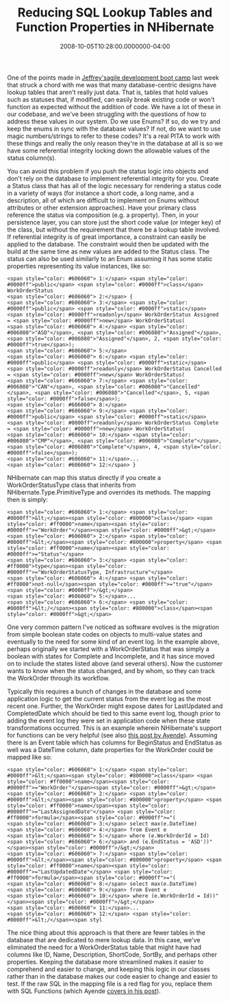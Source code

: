 ﻿---
title: Reducing SQL Lookup Tables and Function Properties in NHibernate
date: "2008-10-05T10:28:00.0000000-04:00"
description: One of the points made in Jeffrey's agile development boot camp
featuredImage: img/reducing-sql-lookup-tables-and-function-properties-in-nhibernate-featured.png
---

One of the points made in [Jeffrey's](http://jeffreypalermo.com/)[agile development boot camp](http://www.headspringsystems.com/training) last week that struck a chord with me was that many database-centric designs have lookup tables that aren't really just data. That is, tables that hold values such as statuses that, if modified, can easily break existing code or won't function as expected without the addition of code. We have a lot of these in our codebase, and we've been struggling with the questions of how to address these values in our system. Do we use Enums? If so, do we try and keep the enums in sync with the database values? If not, do we want to use magic numbers/strings to refer to these codes? It's a real PITA to work with these things and really the only reason they're in the database at all is so we have some referential integrity locking down the allowable values of the status column(s).

You can avoid this problem if you push the status logic into objects and don't rely on the database to implement referential integrity for you. Create a Status class that has all of the logic necessary for rendering a status code in a variety of ways (for instance a short code, a long name, and a description, all of which are difficult to implement on Enums without attributes or other extension approaches). Have your primary class reference the status via composition (e.g. a property). Then, in your persistence layer, you can store just the short code value (or integer key) of the class, but without the requirement that there be a lookup table involved. If referential integrity is of great importance, a constraint can easily be applied to the database. The constraint would then be updated with the build at the same time as new values are added to the Status class. The status can also be used similarly to an Enum assuming it has some static properties representing its value instances, like so:

```
<span style="color: #606060"> 1:</span> <span style="color: #0000ff">public</span> <span style="color: #0000ff">class</span> WorkOrderStatus
<span style="color: #606060"> 2:</span> {
<span style="color: #606060"> 3:</span> <span style="color: #0000ff">public</span> <span style="color: #0000ff">static</span> <span style="color: #0000ff">readonly</span> WorkOrderStatus Assigned = <span style="color: #0000ff">new</span> WorkOrderStatus(
<span style="color: #606060"> 4:</span> <span style="color: #006080">"ASD"</span>, <span style="color: #006080">"Assigned"</span>, <span style="color: #006080">"Assigned"</span>, 2, <span style="color: #0000ff">true</span>);
<span style="color: #606060"> 5:</span>
<span style="color: #606060"> 6:</span> <span style="color: #0000ff">public</span> <span style="color: #0000ff">static</span> <span style="color: #0000ff">readonly</span> WorkOrderStatus Cancelled = <span style="color: #0000ff">new</span> WorkOrderStatus(
<span style="color: #606060"> 7:</span> <span style="color: #006080">"CAN"</span>, <span style="color: #006080">"Cancelled"</span>, <span style="color: #006080">"Cancelled"</span>, 5, <span style="color: #0000ff">false</span>);
<span style="color: #606060"> 8:</span>
<span style="color: #606060"> 9:</span> <span style="color: #0000ff">public</span> <span style="color: #0000ff">static</span> <span style="color: #0000ff">readonly</span> WorkOrderStatus Complete = <span style="color: #0000ff">new</span> WorkOrderStatus(
<span style="color: #606060"> 10:</span> <span style="color: #006080">"CMP"</span>, <span style="color: #006080">"Complete"</span>, <span style="color: #006080">"Complete"</span>, 4, <span style="color: #0000ff">false</span>);
<span style="color: #606060"> 11:</span>...
<span style="color: #606060"> 12:</span> }
```

NHibernate can map this status directly if you create a WorkOrderStatusType class that inherits from NHibernate.Type.PrimitiveType and overrides its methods. The mapping then is simply:

```
<span style="color: #606060"> 1:</span> <span style="color: #0000ff">&lt;</span><span style="color: #800000">class</span> <span style="color: #ff0000">name</span><span style="color: #0000ff">="WorkOrder"</span><span style="color: #0000ff">&gt;</span>
<span style="color: #606060"> 2:</span> <span style="color: #0000ff">&lt;</span><span style="color: #800000">property</span> <span style="color: #ff0000">name</span><span style="color: #0000ff">="Status"</span>
<span style="color: #606060"> 3:</span> <span style="color: #ff0000">type</span><span style="color: #0000ff">="WorkOrderStatusType, Infrastructure"</span>
<span style="color: #606060"> 4:</span> <span style="color: #ff0000">not-null</span><span style="color: #0000ff">="true"</span> <span style="color: #0000ff">/&gt;</span>
<span style="color: #606060"> 5:</span>...
<span style="color: #606060"> 6:</span> <span style="color: #0000ff">&lt;/</span><span style="color: #800000">class</span><span style="color: #0000ff">&gt;</span>
```

One very common pattern I've noticed as software evolves is the migration from simple boolean state codes on objects to multi-value states and eventually to the need for some kind of an event log. In the example above, perhaps originally we started with a WorkOrderStatus that was simply a boolean with states for Complete and Incomplete, and it has since moved on to include the states listed above (and several others). Now the customer wants to know when the status changed, and by whom, so they can track the WorkOrder through its workflow.

Typically this requires a bunch of changes in the database and some application logic to get the current status from the event log as the most recent one. Further, the WorkOrder might expose dates for LastUpdated and CompletedDate which should be tied to this same event log, though prior to adding the event log they were set in application code when these state transformations occurred. This is an example wherein NHibernate's support for functions can be very helpful (see also [this post by Ayende](http://ayende.com/Blog/archive/2006/10/01/UsingSQLFunctionsInNHibernate.aspx)). Assuming there is an Event table which has columns for BeginStatus and EndStatus as well was a DateTime column, date properties for the WorkOrder could be mapped like so:

```
<span style="color: #606060"> 1:</span> <span style="color: #0000ff">&lt;</span><span style="color: #800000">class</span> <span style="color: #ff0000">name</span><span style="color: #0000ff">="WorkOrder"</span><span style="color: #0000ff">&gt;</span>
<span style="color: #606060"> 2:</span> <span style="color: #0000ff">&lt;</span><span style="color: #800000">property</span> <span style="color: #ff0000">name</span><span style="color: #0000ff">="LastAssignedDate"</span> <span style="color: #ff0000">formula</span><span style="color: #0000ff">="(
<span style="color: #606060"> 3:</span> select max(e.DateTime)
<span style="color: #606060"> 4:</span> from Event e
<span style="color: #606060"> 5:</span> where (e.WorkOrderId = Id)
<span style="color: #606060"> 6:</span> and (e.EndStatus = 'ASD'))"</span><span style="color: #0000ff">/&gt;</span>
<span style="color: #606060"> 7:</span> <span style="color: #0000ff">&lt;</span><span style="color: #800000">property</span> <span style="color: #ff0000">name</span><span style="color: #0000ff">="LastUpdatedDate"</span> <span style="color: #ff0000">formula</span><span style="color: #0000ff">="(
<span style="color: #606060"> 8:</span> select max(e.DateTime)
<span style="color: #606060"> 9:</span> from Event e
<span style="color: #606060"> 10:</span> where (e.WorkOrderId = Id))"</span><span style="color: #0000ff">/&gt;</span>
<span style="color: #606060"> 11:</span>...
<span style="color: #606060"> 12:</span> <span style="color: #0000ff">&lt;/</span><span styl
```

The nice thing about this approach is that there are fewer tables in the database that are dedicated to mere lookup data. In this case, we've eliminated the need for a WorkOrderStatus table that might have had columns like ID, Name, Description, ShortCode, SortBy, and perhaps other properties. Keeping the database more streamlined makes it easier to comprehend and easier to change, and keeping this logic in our classes rather than in the database makes our code easier to change and easier to test. If the raw SQL in the mapping file is a red flag for you, replace them with SQL Functions (which Ayende [covers in his post](http://ayende.com/Blog/archive/2006/10/01/UsingSQLFunctionsInNHibernate.aspx)).

